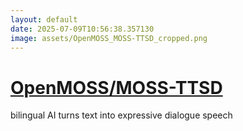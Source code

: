 ```yaml
---
layout: default
date: 2025-07-09T10:56:38.357130
image: assets/OpenMOSS_MOSS-TTSD_cropped.png
---
```


# [OpenMOSS/MOSS-TTSD](https://github.com/OpenMOSS/MOSS-TTSD)

bilingual AI turns text into expressive dialogue speech
